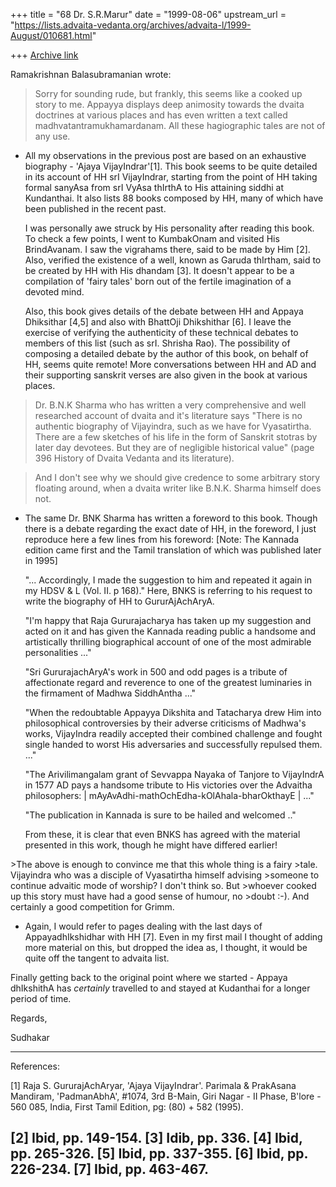 +++
title = "68 Dr. S.R.Marur"
date = "1999-08-06"
upstream_url = "https://lists.advaita-vedanta.org/archives/advaita-l/1999-August/010681.html"

+++
[Archive link](https://lists.advaita-vedanta.org/archives/advaita-l/1999-August/010681.html)

Ramakrishnan Balasubramanian <ramakris at EROLS.COM> wrote:

>Sorry for sounding rude, but frankly, this seems like a cooked up
>story to me. Appayya displays deep animosity towards the dvaita
>doctrines at various places and has even written a text called
>madhvatantramukhamardanam.  All these hagiographic tales are not of
>any use.

* All my observations in the previous post are based on an exhaustive
  biography - 'Ajaya VijayIndrar'[1]. This book seems to be quite
  detailed in its account of HH srI VijayIndrar, starting from the
  point of HH taking formal sanyAsa from srI VyAsa thIrthA to His
  attaining siddhi at Kundanthai. It also lists 88 books composed by
  HH, many of which have been published in the recent past.

  I was personally awe struck by His personality after reading this
  book. To check a few points, I went to KumbakOnam and visited His
  BrindAvanam. I saw the vigrahams there, said to be made by Him [2].
  Also, verified the existence of a well, known as Garuda thIrtham,
  said to be created by HH with His dhandam [3]. It doesn't appear to
  be a compilation of 'fairy tales' born out of the fertile imagination
  of a devoted mind.

  Also, this book gives details of the debate between HH and Appaya
  Dhiksithar [4,5] and also with BhattOji Dhikshithar [6]. I leave the
  exercise of verifying the authenticity of these technical debates
  to members of this list (such as srI. Shrisha Rao). The possibility
  of composing a detailed debate by the author of this book, on behalf
  of HH, seems quite remote! More conversations between HH and AD
  and their supporting sanskrit verses are also given in the book
  at various places.

>Dr. B.N.K Sharma who has written a very comprehensive and
>well researched account of dvaita and it's literature says "There is
>no authentic biography of Vijayindra, such as we have for Vyasatirtha.
>There are a few sketches of his life in the form of Sanskrit stotras
>by later day devotees. But they are of negligible historical value"
>(page 396 History of Dvaita Vedanta and its literature).

<snip-my message>

>And I don't see why we should give credence to some
>arbitrary story floating around, when a dvaita writer like B.N.K.
>Sharma himself does not.

* The same Dr. BNK Sharma has written a foreword to this book.
  Though there is a debate regarding the exact date of HH, in the
  foreword, I just reproduce here a few lines from his foreword:
  [Note: The Kannada edition came first and the Tamil translation
   of which was published later in 1995]

  "... Accordingly, I made the suggestion to him and repeated it again
   in my HDSV & L (Vol. II. p 168)."
   Here, BNKS is referring to his request to write the biography of
   HH to GururAjAchAryA.

  "I'm happy that Raja Gururajacharya has taken up my suggestion and
   acted on it and has given the Kannada reading public a handsome
   and artistically thrilling biographical account of one of the most
   admirable personalities ..."

  "Sri GururajachAryA's work in 500 and odd pages is a tribute of
   affectionate regard and reverence to one of the greatest luminaries
   in the firmament of Madhwa SiddhAntha ..."

  "When the redoubtable Appayya Dikshita and Tatacharya drew Him into
   philosophical controversies by their adverse criticisms of Madhwa's
   works, VijayIndra readily accepted their combined challenge and
   fought single handed to worst His adversaries and successfully
   repulsed them. ..."

  "The Arivilimangalam grant of Sevvappa Nayaka of Tanjore to
   VijayIndrA in 1577 AD pays a handsome tribute to His victories
   over the Advaitha philosophers:
       | mAyAvAdhi-mathOchEdha-kOlAhala-bharOkthayE | ..."

  "The publication in Kannada is sure to be hailed and welcomed .."


  From these, it is clear that even BNKS has agreed with the material
  presented in this work, though he might have differed earlier!

<snip- my message>
>The above is enough to convince me that this whole thing is a fairy
>tale. Vijayindra who was a disciple of Vyasatirtha himself advising
>someone to continue advaitic mode of worship? I don't think so. But
>whoever cooked up this story must have had a good sense of humour, no
>doubt :-). And certainly a good competition for Grimm.

* Again, I would refer to pages dealing with the last days of
  AppayadhIkshidhar with HH [7]. Even in my first mail I thought
  of adding more material on this, but dropped the idea as, I
  thought, it would be quite off the tangent to advaita list.

Finally getting back to the original point where we started -
Appaya dhIkshithA has *certainly* travelled to and stayed at
Kudanthai for a longer period of time.

Regards,

Sudhakar


---------------------------------------------------------------------
References:

[1] Raja S. GururajAchAryar, 'Ajaya VijayIndrar'. Parimala & PrakAsana
Mandiram, 'PadmanAbhA', #1074, 3rd B-Main, Giri Nagar - II Phase,
B'lore - 560 085, India, First Tamil Edition, pg: (80) + 582 (1995).

[2] Ibid, pp. 149-154.
[3] Idib, pp. 336.
[4] Ibid, pp. 265-326.
[5] Ibid, pp. 337-355.
[6] Ibid, pp. 226-234.
[7] Ibid, pp. 463-467.
------------------------------------------------------------------------

